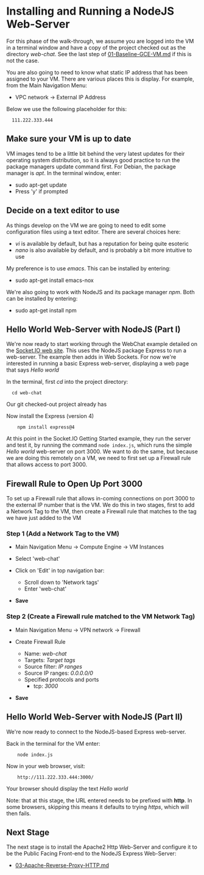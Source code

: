 # Installing and Running a NodeJS Web-Server 

For this phase of the walk-through, we assume you are logged into the VM in
a terminal window and have a copy of the project checked out as the
directory _web-chat_.  See the last step of
[01-Baseline-GCE-VM.md](./01-Baseline-GCE-VM.md) if this is not the case.

You are also going to need to know what static IP address that has
been assigned to your VM.  There are various places this is display.
For example, from the Main Navigation Menu:
  * VPC network -> External IP Address

Below we use the following placeholder for this:
```  
  111.222.333.444
```

## Make sure your VM is up to date

  VM images tend to be a little bit behind the very latest updates for
  their operating system distribution, so it is always good practice
  to run the package managers update command first.  For Debian, the
  package manager is _apt_.  In the terminal window, enter:
  
  * sudo apt-get update
  * Press 'y' if prompted

## Decide on a text editor to use

  As things develop on the VM we are going to need to edit some
  configuration files using a text editor.  There are several choices
  here:
  * _vi_ is available by default, but has a reputation for being quite esoteric
  *  _nano_ is also available by default, and is probably a bit more intuitive to use
  
  My preference is to use _emacs_.  This can be installed by entering:

  *  sudo apt-get install emacs-nox

  We're also going to work with NodeJS and its package manager _npm_.
  Both can be installed by entering:
  * sudo apt-get install npm


## Hello World Web-Server with NodeJS (Part I)

  We're now ready to start working through the WebChat example
  detailed on the [Socket.IO web site](https://socket.io/get-started/chat).
  This uses the NodeJS package Express to run a web-server.  The example
  then adds in Web Sockets.  For now we're interested in running a
  basic Express web-server, displaying a web page that says _Hello world_

  In the terminal, first _cd_ into the project directory:
```
  cd web-chat
```
  
  Our git checked-out project already has
  
  Now install the Express (version 4)
```
    npm install express@4
```

  At this point in the Socket.IO Getting Started example, they run the
  server and test it, by running the command `node index.js`, which runs
  the simple _Hello world_ web-server on port 3000.  We want to do the
  same, but because we are doing this remotely on a VM, we need to first
  set up a Firewall rule that allows access to port 3000.
  

## Firewall Rule to Open Up Port 3000

  To set up a Firewall rule that allows in-coming connections on port 3000
  to the external IP number that is the VM.  We do this in two stages,
  first to add a Network Tag to the VM, then create a Firewall rule that
  matches to the tag we have just added to the VM

###  Step 1 (Add a Network Tag to the VM)
  * Main Navigation Menu -> Compute Engine -> VM Instances
  * Select 'web-chat'

  * Click on 'Edit' in top navigation bar:
    + Scroll down to 'Network tags'
    + Enter 'web-chat'
  * __Save__

###  Step 2 (Create a Firewall rule matched to the VM Network Tag)
  * Main Navigation Menu -> VPN network -> Firewall
  * Create Firewall Rule
  
    + Name: _web-chat_
    + Targets: _Target tags_
    + Source filter: _IP ranges_
    + Source IP ranges: _0.0.0.0/0_
    + Specified protocols and ports
        - tcp: _3000_

  * __Save__


## Hello World Web-Server with NodeJS (Part II)

  We're now ready to connect to the NodeJS-based Express web-server.

  Back in the terminal for the VM enter:
```
    node index.js
```

  Now in your web browser, visit:
```
    http://111.222.333.444:3000/
```

  Your browser should display the text _Hello world_


  Note: that at this stage, the URL entered needs to be prefixed with
   __http__.  In some browsers, skipping this means it defaults to
   trying _https_, which will then fails.

## Next Stage

  The next stage is to install the Apache2 Http Web-Server and configure it
  to be the Public Facing Front-end to the NodeJS Express Web-Server:


  * [03-Apache-Reverse-Proxy-HTTP.md](./03-Apache-Reverse-Proxy-HTTP.md)
